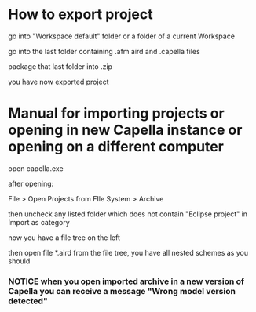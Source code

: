 

# How to export project


go into "Workspace default" folder or a folder of a current Workspace

go into the last folder containing .afm aird and .capella files

package that last folder into .zip


you have now exported project



# Manual for importing projects or opening in new Capella instance or opening on a different computer

open capella.exe

after opening:

File > Open Projects from FIle System > Archive

then uncheck any listed folder which does not contain "Eclipse project" in Import as category

now you have a file tree on the left

then open file *.aird from the file tree, you have all nested schemes as you should



### NOTICE when you open imported archive in a new version of Capella you can receive a message "Wrong model version detected"

